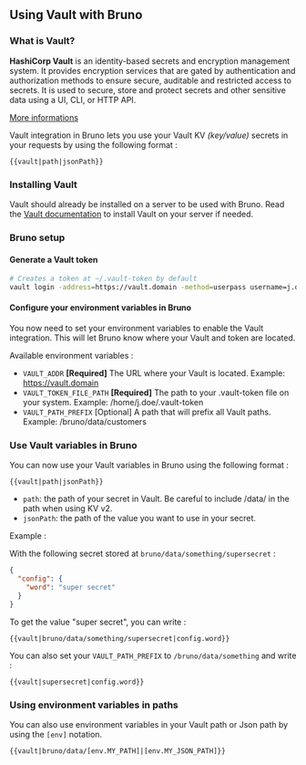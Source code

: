 ## Using Vault with Bruno

### What is Vault?

**HashiCorp Vault** is an identity-based secrets and encryption management system. It provides encryption services that are gated by authentication and authorization methods to ensure secure, auditable and restricted access to secrets. It is used to secure, store and protect secrets and other sensitive data using a UI, CLI, or HTTP API.

[More informations](https://developer.hashicorp.com/vault/docs/what-is-vault)

Vault integration in Bruno lets you use your Vault KV _(key/value)_ secrets in your requests by using the following format :

```
{{vault|path|jsonPath}}
```

### Installing Vault

Vault should already be installed on a server to be used with Bruno.
Read the [Vault documentation](https://developer.hashicorp.com/vault/docs) to install Vault on your server if needed.

### Bruno setup

#### Generate a Vault token

```bash
# Creates a token at ~/.vault-token by default
vault login -address=https://vault.domain -method=userpass username=j.doe
```

#### Configure your environment variables in Bruno

You now need to set your environment variables to enable the Vault integration.
This will let Bruno know where your Vault and token are located.

Available environment variables :

- `VAULT_ADDR` **[Required]** The URL where your Vault is located. Example: https://vault.domain
- `VAULT_TOKEN_FILE_PATH` **[Required]** The path to your .vault-token file on your system. Example: /home/j.doe/.vault-token
- `VAULT_PATH_PREFIX` [Optional] A path that will prefix all Vault paths. Example: /bruno/data/customers

### Use Vault variables in Bruno

You can now use your Vault variables in Bruno using the following format :

```
{{vault|path|jsonPath}}
```

- `path`: the path of your secret in Vault. Be careful to include /data/ in the path when using KV v2.
- `jsonPath`: the path of the value you want to use in your secret.

Example :

With the following secret stored at `bruno/data/something/supersecret` :

```json
{
  "config": {
    "word": "super secret"
  }
}
```

To get the value "super secret", you can write :

```
{{vault|bruno/data/something/supersecret|config.word}}
```

You can also set your `VAULT_PATH_PREFIX` to `/bruno/data/something` and write :

```
{{vault|supersecret|config.word}}
```

### Using environment variables in paths

You can also use environment variables in your Vault path or Json path by using the `[env]` notation.

```
{{vault|bruno/data/[env.MY_PATH]|[env.MY_JSON_PATH]}}
```
